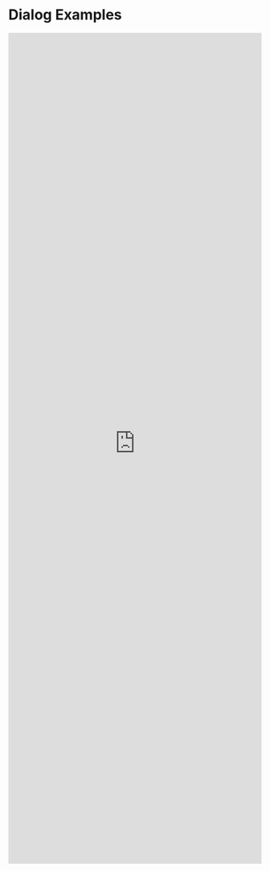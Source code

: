 # Dialog Examples

<iframe 
    title='Dialog Examples'
    src='https://fabricweb.z5.web.core.windows.net/pr-deploy-site/refs/heads/master/fabric-website-resources/dist/index.html#/examples/dialog?docsExample=true'
    frameborder='no'
    height='1650'
    style='width: 100%;'
>